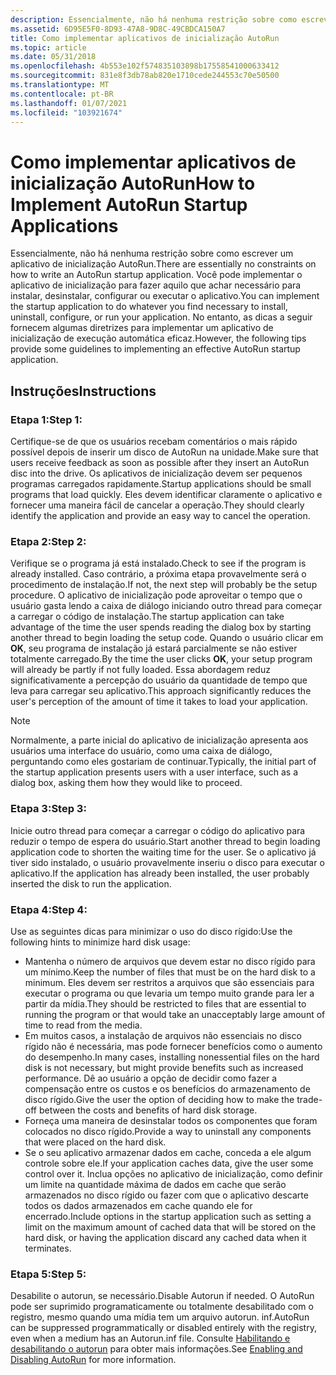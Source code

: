 ```yaml
---
description: Essencialmente, não há nenhuma restrição sobre como escrever um aplicativo de inicialização AutoRun.
ms.assetid: 6D95E5F0-8D93-47A8-9D8C-49CBDCA150A7
title: Como implementar aplicativos de inicialização AutoRun
ms.topic: article
ms.date: 05/31/2018
ms.openlocfilehash: 4b553e102f574835103898b17558541000633412
ms.sourcegitcommit: 831e8f3db78ab820e1710cede244553c70e50500
ms.translationtype: MT
ms.contentlocale: pt-BR
ms.lasthandoff: 01/07/2021
ms.locfileid: "103921674"
---
```

# <a name="how-to-implement-autorun-startup-applications"></a><span data-ttu-id="be1f9-103">Como implementar aplicativos de inicialização AutoRun</span><span class="sxs-lookup"><span data-stu-id="be1f9-103">How to Implement AutoRun Startup Applications</span></span>

<span data-ttu-id="be1f9-104">Essencialmente, não há nenhuma restrição sobre como escrever um aplicativo de inicialização AutoRun.</span><span class="sxs-lookup"><span data-stu-id="be1f9-104">There are essentially no constraints on how to write an AutoRun startup application.</span></span> <span data-ttu-id="be1f9-105">Você pode implementar o aplicativo de inicialização para fazer aquilo que achar necessário para instalar, desinstalar, configurar ou executar o aplicativo.</span><span class="sxs-lookup"><span data-stu-id="be1f9-105">You can implement the startup application to do whatever you find necessary to install, uninstall, configure, or run your application.</span></span> <span data-ttu-id="be1f9-106">No entanto, as dicas a seguir fornecem algumas diretrizes para implementar um aplicativo de inicialização de execução automática eficaz.</span><span class="sxs-lookup"><span data-stu-id="be1f9-106">However, the following tips provide some guidelines to implementing an effective AutoRun startup application.</span></span>

## <a name="instructions"></a><span data-ttu-id="be1f9-107">Instruções</span><span class="sxs-lookup"><span data-stu-id="be1f9-107">Instructions</span></span>

### <a name="step-1"></a><span data-ttu-id="be1f9-108">Etapa 1:</span><span class="sxs-lookup"><span data-stu-id="be1f9-108">Step 1:</span></span>

<span data-ttu-id="be1f9-109">Certifique-se de que os usuários recebam comentários o mais rápido possível depois de inserir um disco de AutoRun na unidade.</span><span class="sxs-lookup"><span data-stu-id="be1f9-109">Make sure that users receive feedback as soon as possible after they insert an AutoRun disc into the drive.</span></span> <span data-ttu-id="be1f9-110">Os aplicativos de inicialização devem ser pequenos programas carregados rapidamente.</span><span class="sxs-lookup"><span data-stu-id="be1f9-110">Startup applications should be small programs that load quickly.</span></span> <span data-ttu-id="be1f9-111">Eles devem identificar claramente o aplicativo e fornecer uma maneira fácil de cancelar a operação.</span><span class="sxs-lookup"><span data-stu-id="be1f9-111">They should clearly identify the application and provide an easy way to cancel the operation.</span></span>

### <a name="step-2"></a><span data-ttu-id="be1f9-112">Etapa 2:</span><span class="sxs-lookup"><span data-stu-id="be1f9-112">Step 2:</span></span>

<span data-ttu-id="be1f9-113">Verifique se o programa já está instalado.</span><span class="sxs-lookup"><span data-stu-id="be1f9-113">Check to see if the program is already installed.</span></span> <span data-ttu-id="be1f9-114">Caso contrário, a próxima etapa provavelmente será o procedimento de instalação.</span><span class="sxs-lookup"><span data-stu-id="be1f9-114">If not, the next step will probably be the setup procedure.</span></span> <span data-ttu-id="be1f9-115">O aplicativo de inicialização pode aproveitar o tempo que o usuário gasta lendo a caixa de diálogo iniciando outro thread para começar a carregar o código de instalação.</span><span class="sxs-lookup"><span data-stu-id="be1f9-115">The startup application can take advantage of the time the user spends reading the dialog box by starting another thread to begin loading the setup code.</span></span> <span data-ttu-id="be1f9-116">Quando o usuário clicar em **OK**, seu programa de instalação já estará parcialmente se não estiver totalmente carregado.</span><span class="sxs-lookup"><span data-stu-id="be1f9-116">By the time the user clicks **OK**, your setup program will already be partly if not fully loaded.</span></span> <span data-ttu-id="be1f9-117">Essa abordagem reduz significativamente a percepção do usuário da quantidade de tempo que leva para carregar seu aplicativo.</span><span class="sxs-lookup"><span data-stu-id="be1f9-117">This approach significantly reduces the user's perception of the amount of time it takes to load your application.</span></span>

> [!Note]  
> <span data-ttu-id="be1f9-118">Normalmente, a parte inicial do aplicativo de inicialização apresenta aos usuários uma interface do usuário, como uma caixa de diálogo, perguntando como eles gostariam de continuar.</span><span class="sxs-lookup"><span data-stu-id="be1f9-118">Typically, the initial part of the startup application presents users with a user interface, such as a dialog box, asking them how they would like to proceed.</span></span>

 

### <a name="step-3"></a><span data-ttu-id="be1f9-119">Etapa 3:</span><span class="sxs-lookup"><span data-stu-id="be1f9-119">Step 3:</span></span>

<span data-ttu-id="be1f9-120">Inicie outro thread para começar a carregar o código do aplicativo para reduzir o tempo de espera do usuário.</span><span class="sxs-lookup"><span data-stu-id="be1f9-120">Start another thread to begin loading application code to shorten the waiting time for the user.</span></span> <span data-ttu-id="be1f9-121">Se o aplicativo já tiver sido instalado, o usuário provavelmente inseriu o disco para executar o aplicativo.</span><span class="sxs-lookup"><span data-stu-id="be1f9-121">If the application has already been installed, the user probably inserted the disk to run the application.</span></span>

### <a name="step-4"></a><span data-ttu-id="be1f9-122">Etapa 4:</span><span class="sxs-lookup"><span data-stu-id="be1f9-122">Step 4:</span></span>

<span data-ttu-id="be1f9-123">Use as seguintes dicas para minimizar o uso do disco rígido:</span><span class="sxs-lookup"><span data-stu-id="be1f9-123">Use the following hints to minimize hard disk usage:</span></span>

-   <span data-ttu-id="be1f9-124">Mantenha o número de arquivos que devem estar no disco rígido para um mínimo.</span><span class="sxs-lookup"><span data-stu-id="be1f9-124">Keep the number of files that must be on the hard disk to a minimum.</span></span> <span data-ttu-id="be1f9-125">Eles devem ser restritos a arquivos que são essenciais para executar o programa ou que levaria um tempo muito grande para ler a partir da mídia.</span><span class="sxs-lookup"><span data-stu-id="be1f9-125">They should be restricted to files that are essential to running the program or that would take an unacceptably large amount of time to read from the media.</span></span>
-   <span data-ttu-id="be1f9-126">Em muitos casos, a instalação de arquivos não essenciais no disco rígido não é necessária, mas pode fornecer benefícios como o aumento do desempenho.</span><span class="sxs-lookup"><span data-stu-id="be1f9-126">In many cases, installing nonessential files on the hard disk is not necessary, but might provide benefits such as increased performance.</span></span> <span data-ttu-id="be1f9-127">Dê ao usuário a opção de decidir como fazer a compensação entre os custos e os benefícios do armazenamento de disco rígido.</span><span class="sxs-lookup"><span data-stu-id="be1f9-127">Give the user the option of deciding how to make the trade-off between the costs and benefits of hard disk storage.</span></span>
-   <span data-ttu-id="be1f9-128">Forneça uma maneira de desinstalar todos os componentes que foram colocados no disco rígido.</span><span class="sxs-lookup"><span data-stu-id="be1f9-128">Provide a way to uninstall any components that were placed on the hard disk.</span></span>
-   <span data-ttu-id="be1f9-129">Se o seu aplicativo armazenar dados em cache, conceda a ele algum controle sobre ele.</span><span class="sxs-lookup"><span data-stu-id="be1f9-129">If your application caches data, give the user some control over it.</span></span> <span data-ttu-id="be1f9-130">Inclua opções no aplicativo de inicialização, como definir um limite na quantidade máxima de dados em cache que serão armazenados no disco rígido ou fazer com que o aplicativo descarte todos os dados armazenados em cache quando ele for encerrado.</span><span class="sxs-lookup"><span data-stu-id="be1f9-130">Include options in the startup application such as setting a limit on the maximum amount of cached data that will be stored on the hard disk, or having the application discard any cached data when it terminates.</span></span>

### <a name="step-5"></a><span data-ttu-id="be1f9-131">Etapa 5:</span><span class="sxs-lookup"><span data-stu-id="be1f9-131">Step 5:</span></span>

<span data-ttu-id="be1f9-132">Desabilite o autorun, se necessário.</span><span class="sxs-lookup"><span data-stu-id="be1f9-132">Disable Autorun if needed.</span></span> <span data-ttu-id="be1f9-133">O AutoRun pode ser suprimido programaticamente ou totalmente desabilitado com o registro, mesmo quando uma mídia tem um arquivo autorun. inf.</span><span class="sxs-lookup"><span data-stu-id="be1f9-133">AutoRun can be suppressed programmatically or disabled entirely with the registry, even when a medium has an Autorun.inf file.</span></span> <span data-ttu-id="be1f9-134">Consulte [Habilitando e desabilitando o autorun](autoplay-reg.md) para obter mais informações.</span><span class="sxs-lookup"><span data-stu-id="be1f9-134">See [Enabling and Disabling AutoRun](autoplay-reg.md) for more information.</span></span>

 

 



